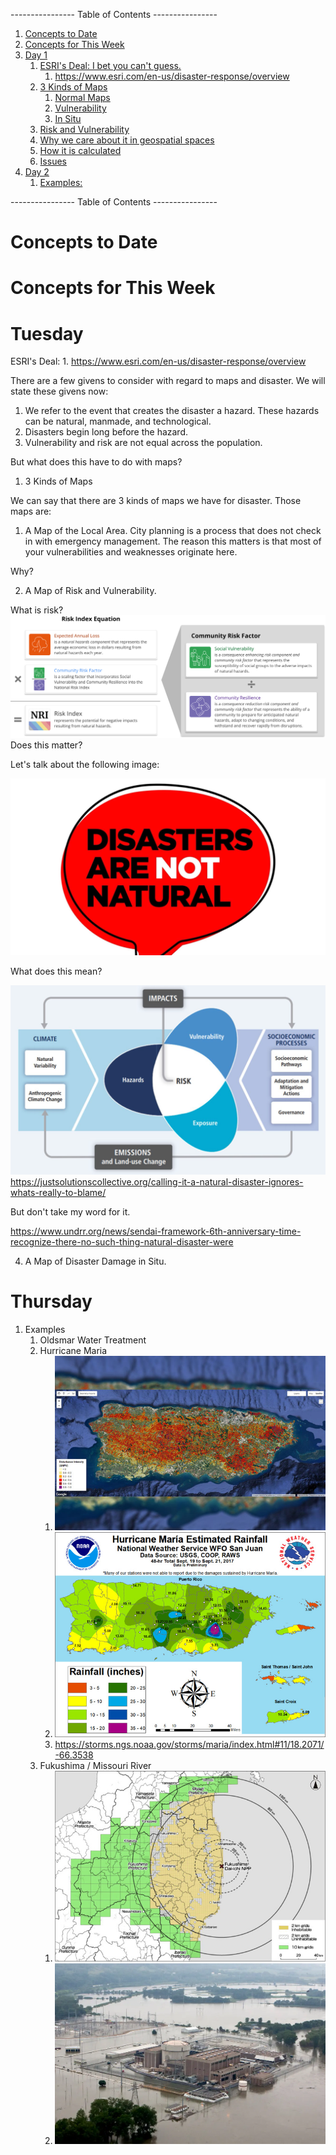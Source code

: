 ---------------- Table of Contents ---------------- 

1. [Concepts to Date](#midterm)
2. [Concepts for This Week](#thisweek)
1. [Day 1](#day1)
	1. [ESRI's Deal: I bet you can't guess.](#)
		1. https://www.esri.com/en-us/disaster-response/overview
	2. [3 Kinds of Maps](#)
		1. [Normal Maps](#)
		2. [Vulnerability](#)
		3. [In Situ](#)
	3. [Risk and Vulnerability](#)
	4. [Why we care about it in geospatial spaces](#)
	5. [How it is calculated](#)
	6. [Issues](#)
3. [Day 2](#day2)
	1. [Examples:](#)
	

---------------- Table of Contents ---------------- 

# <a id="midterm"></a>Concepts to Date

# <a id = "today"></a>Concepts for This Week 
# <a id="day1"></a>Tuesday 
ESRI's Deal: 
		1. https://www.esri.com/en-us/disaster-response/overview
		
There are a few givens to consider with regard to maps and disaster. We will state these givens now: 

1. We refer to the event that creates the disaster a hazard. These hazards can be natural, manmade, and technological.
2. Disasters begin long before the hazard. 
3. Vulnerability and risk are not equal across the population. 

But what does this have to do with maps? 

1. 3 Kinds of Maps

We can say that there are 3 kinds of maps we have for disaster. Those maps are: 

1. A Map of the Local Area.
City planning is a process that does not check in with emergency management. The reason this matters is that most of your vulnerabilities and weaknesses originate here.

Why?

2. A Map of Risk and Vulnerability.

What is risk?
![](/images/Risk_Index_Calculation.svg)
Does this matter?

Let's talk about the following image: 

![](/images/notnat.jpeg)

What does this mean?

![](/images/nosuchmodel.png)
https://justsolutionscollective.org/calling-it-a-natural-disaster-ignores-whats-really-to-blame/ 

But don't take my word for it.

https://www.undrr.org/news/sendai-framework-6th-anniversary-time-recognize-there-no-such-thing-natural-disaster-were

4. A Map of Disaster Damage in Situ.

# <a id="day2"></a>Thursday 
1. Examples
	1. Oldsmar Water Treatment
	2. Hurricane Maria
		1. ![](/images/mariatree.jpeg)
		2. ![](/images/mariarain.jpg)
		3. https://storms.ngs.noaa.gov/storms/maria/index.html#11/18.2071/-66.3538
	4. Fukushima / Missouri River
		1. ![](/images/fuku.jpg)
		2. ![](/images/nebnuc.webp)